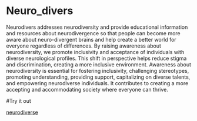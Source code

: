 # Neuro_divers
Neurodivers addresses neurodiversity and provide educational information and resources about neurodivergence so that people can become more aware about neuro-divergent brains and help create a better world for everyone regardless of differences.  By raising awareness about neurodiversity, we promote inclusivity and acceptance of individuals with diverse neurological profiles. This shift in perspective helps reduce stigma and discrimination, creating a more inclusive environment. Awareness about neurodiversity is essential for fostering inclusivity, challenging stereotypes, promoting understanding, providing support, capitalizing on diverse talents, and empowering neurodiverse individuals. It contributes to creating a more accepting and accommodating society where everyone can thrive.

#Try it out

[neurodiverse](https://neuro-divers.vercel.app/)

